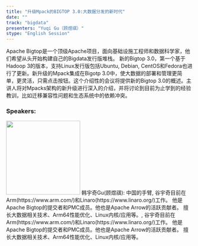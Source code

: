 ```yaml
---
title: "升级Mpack的BIGTOP 3.0:大数据分发的新时代"
date: "" 
track: "bigdata"
presenters: "Yuqi Gu（顾煜祺）"
stype: "English Session"
---
```

Apache Bigtop是一个顶级Apache项目，面向基础设施工程师和数据科学家，他们希望从头开始构建自己的Bigdata发行版堆栈。
新的Bigtop 3.0，第一个基于Hadoop 3的版本，支持Linux发行版包括Ubuntu, Debian, CentOS和Fedora也进行了更新。新升级的Mpack集成在Bigotp 3.0中，使大数据的部署和管理更简单，更灵活，只需点击按钮。这个介绍性的会议将提供新的Bigtop 3.0的概述。主讲人将对Mpacks架构的新升级进行深入的介绍，并将讨论到目前为止学到的经验教训，比如迁移兼容性问题和生态系统中的依赖冲突。
 ### Speakers: 
 <img src="images/speaker/1036.png" width="200" />
 韩宇奇Gu(顾煜祺): 中国的手臂, 谷宇奇目前在Arm(https://www.arm.com/)和Linaro(https://www.linaro.org/)工作。
他是Apache Bigtop的提交者和PMC成员。他也是Apache Arrow的活跃贡献者。
擅长大数据相关技术、Arm64性能优化、Linux内核/应用等。, 谷宇奇目前在Arm(https://www.arm.com/)和Linaro(https://www.linaro.org/)工作。
他是Apache Bigtop的提交者和PMC成员。他也是Apache Arrow的活跃贡献者。
擅长大数据相关技术、Arm64性能优化、Linux内核/应用等。
 